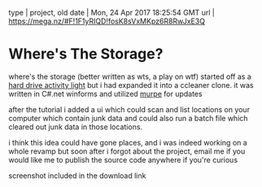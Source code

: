 type | project, old
date | Mon, 24 Apr 2017 18:25:54 GMT
url | https://mega.nz/#F!1F1yRIQD!fosK8sVxMKpz6R8RwJxE3Q

# Where's The Storage?

where's the storage (better written as wts, a play on wtf) started off as a <a class='external' href='https://www.youtube.com/watch?v=NO_gqbE3e54'>hard drive activity light</a> but i had expanded it into a ccleaner clone. it was written in C#.net winforms and utilized <a href='media.html?page=murpe-update-old'>murpe</a> for updates

after the tutorial i added a ui which could scan and list locations on your computer which contain junk data and could also run a batch file which cleared out junk data in those locations.

i think this idea could have gone places, and i was indeed working on a whole revamp but soon after i forgot about the project, email me if you would like me to publish the source code anywhere if you're curious

screenshot included in the download link
